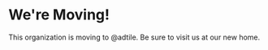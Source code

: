 We're Moving!
=============

This organization is moving to @adtile. Be sure to visit us at our new home.
